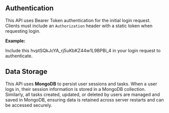 ## Authentication

This API uses Bearer Token authentication for the initial login request. Clients must include an `Authorization` header with a static token when requesting login.

**Example:**

Include this hvptSQkJcYA_rj5uKbKZ44w1L9BPBi_4 in your login request to authenticate.

## Data Storage

This API uses **MongoDB** to persist user sessions and tasks. When a user logs in, their session information is stored in a MongoDB collection. Similarly, all tasks created, updated, or deleted by users are managed and saved in MongoDB, ensuring data is retained across server restarts and can be accessed securely.